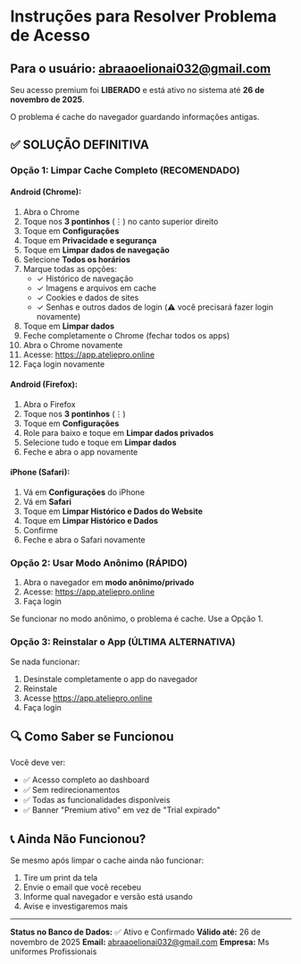 # Instruções para Resolver Problema de Acesso

## Para o usuário: abraaoelionai032@gmail.com

Seu acesso premium foi **LIBERADO** e está ativo no sistema até **26 de novembro de 2025**.

O problema é cache do navegador guardando informações antigas.

## ✅ SOLUÇÃO DEFINITIVA

### Opção 1: Limpar Cache Completo (RECOMENDADO)

#### **Android (Chrome):**
1. Abra o Chrome
2. Toque nos **3 pontinhos** (⋮) no canto superior direito
3. Toque em **Configurações**
4. Toque em **Privacidade e segurança**
5. Toque em **Limpar dados de navegação**
6. Selecione **Todos os horários**
7. Marque todas as opções:
   - ✓ Histórico de navegação
   - ✓ Imagens e arquivos em cache
   - ✓ Cookies e dados de sites
   - ✓ Senhas e outros dados de login (⚠️ você precisará fazer login novamente)
8. Toque em **Limpar dados**
9. Feche completamente o Chrome (fechar todos os apps)
10. Abra o Chrome novamente
11. Acesse: https://app.ateliepro.online
12. Faça login novamente

#### **Android (Firefox):**
1. Abra o Firefox
2. Toque nos **3 pontinhos** (⋮)
3. Toque em **Configurações**
4. Role para baixo e toque em **Limpar dados privados**
5. Selecione tudo e toque em **Limpar dados**
6. Feche e abra o app novamente

#### **iPhone (Safari):**
1. Vá em **Configurações** do iPhone
2. Vá em **Safari**
3. Toque em **Limpar Histórico e Dados do Website**
4. Toque em **Limpar Histórico e Dados**
5. Confirme
6. Feche e abra o Safari novamente

### Opção 2: Usar Modo Anônimo (RÁPIDO)

1. Abra o navegador em **modo anônimo/privado**
2. Acesse: https://app.ateliepro.online
3. Faça login

Se funcionar no modo anônimo, o problema é cache. Use a Opção 1.

### Opção 3: Reinstalar o App (ÚLTIMA ALTERNATIVA)

Se nada funcionar:

1. Desinstale completamente o app do navegador
2. Reinstale
3. Acesse https://app.ateliepro.online
4. Faça login

## 🔍 Como Saber se Funcionou

Você deve ver:
- ✅ Acesso completo ao dashboard
- ✅ Sem redirecionamentos
- ✅ Todas as funcionalidades disponíveis
- ✅ Banner "Premium ativo" em vez de "Trial expirado"

## 📞 Ainda Não Funcionou?

Se mesmo após limpar o cache ainda não funcionar:
1. Tire um print da tela
2. Envie o email que você recebeu
3. Informe qual navegador e versão está usando
4. Avise e investigaremos mais

---

**Status no Banco de Dados:** ✅ Ativo e Confirmado
**Válido até:** 26 de novembro de 2025
**Email:** abraaoelionai032@gmail.com
**Empresa:** Ms uniformes Profissionais
